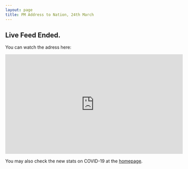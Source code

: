 ```yaml
---
layout: page
title: PM Address to Nation, 24th March 
---
```

## Live Feed Ended.
You can watch the adress here:
<iframe width="560" height="315" src="https://www.youtube.com/embed/t3b1-wVl-ss" frameborder="0" allow="accelerometer; autoplay; encrypted-media; gyroscope; picture-in-picture" allowfullscreen></iframe>

You may also check the new stats on COVID-19 at the [homepage](https://covid19updates-india.bhooraj.com/).
